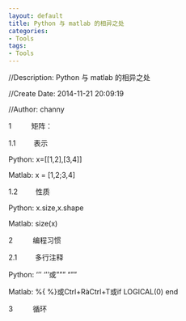 ```yaml
---
layout: default
title: Python 与 matlab 的相异之处
categories:
- Tools
tags:
- Tools
---
```

//Description: Python 与 matlab 的相异之处

//Create Date: 2014-11-21 20:09:19

//Author: channy

1          矩阵：

1.1         表示

Python: x=[[1,2],[3,4]]

Matlab: x = [1,2;3,4]

1.2         性质

Python: x.size,x.shape

Matlab: size(x)

2          编程习惯

2.1         多行注释

Python: ‘’’ ‘’’或””” “””

Matlab: %{ %}或Ctrl+RàCtrl+T或if LOGICAL(0) end

3          循环
